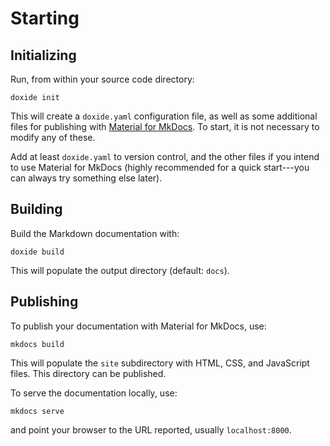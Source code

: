 # Starting

## Initializing

Run, from within your source code directory:
```
doxide init
```
This will create a `doxide.yaml` configuration file, as well as some
additional files for publishing with [Material for
MkDocs](https://squidfunk.github.io/mkdocs-material/). To start, it is not
necessary to modify any of these.

Add at least `doxide.yaml` to version control, and the other files if you intend to use Material for MkDocs (highly recommended for a quick start---you can always try something else later).


## Building

Build the Markdown documentation with:
```
doxide build
```
This will populate the output directory (default: `docs`).


## Publishing

To publish your documentation with Material for MkDocs, use:
```
mkdocs build
```
This will populate the `site` subdirectory with HTML, CSS, and JavaScript files. This directory can be published.

To serve the documentation locally, use:
```
mkdocs serve
```
and point your browser to the URL reported, usually `localhost:8000`.
